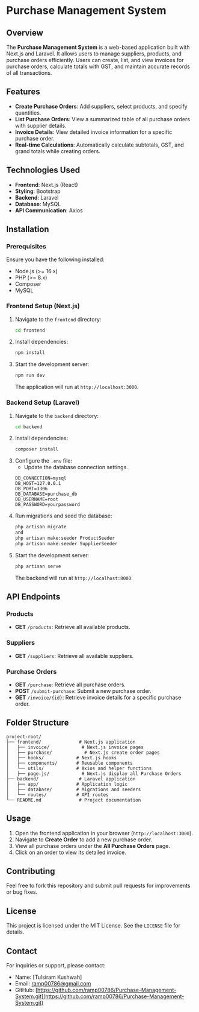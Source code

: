 # Purchase Management System

## Overview
The **Purchase Management System** is a web-based application built with Next.js and Laravel. It allows users to manage suppliers, products, and purchase orders efficiently. Users can create, list, and view invoices for purchase orders, calculate totals with GST, and maintain accurate records of all transactions.

## Features
- **Create Purchase Orders**: Add suppliers, select products, and specify quantities.
- **List Purchase Orders**: View a summarized table of all purchase orders with supplier details.
- **Invoice Details**: View detailed invoice information for a specific purchase order.
- **Real-time Calculations**: Automatically calculate subtotals, GST, and grand totals while creating orders.

## Technologies Used
- **Frontend**: Next.js (React)
- **Styling**: Bootstrap
- **Backend**: Laravel
- **Database**: MySQL
- **API Communication**: Axios

## Installation

### Prerequisites
Ensure you have the following installed:
- Node.js (>= 16.x)
- PHP (>= 8.x)
- Composer
- MySQL

### Frontend Setup (Next.js)
1. Navigate to the `frontend` directory:
   ```bash
   cd frontend
   ```
2. Install dependencies:
   ```bash
   npm install
   ```
3. Start the development server:
   ```bash
   npm run dev
   ```
   The application will run at `http://localhost:3000`.

### Backend Setup (Laravel)
1. Navigate to the `backend` directory:
   ```bash
   cd backend
   ```
2. Install dependencies:
   ```bash
   composer install
   ```
3. Configure the `.env` file:
   - Update the database connection settings.
   ```env
   DB_CONNECTION=mysql
   DB_HOST=127.0.0.1
   DB_PORT=3306
   DB_DATABASE=purchase_db
   DB_USERNAME=root
   DB_PASSWORD=yourpassword
   ```
4. Run migrations and seed the database:
   ```bash
   php artisan migrate 
   and 
   php artisan make:seeder ProductSeeder
   php artisan make:seeder SupplierSeeder
   ```
5. Start the development server:
   ```bash
   php artisan serve
   ```
   The backend will run at `http://localhost:8000`.

## API Endpoints

### Products
- **GET** `/products`: Retrieve all available products.

### Suppliers
- **GET** `/suppliers`: Retrieve all available suppliers.

### Purchase Orders
- **GET** `/purchase`: Retrieve all purchase orders.
- **POST** `/submit-purchase`: Submit a new purchase order.
- **GET** `/invoice/{id}`: Retrieve invoice details for a specific purchase order.

## Folder Structure
```
project-root/
├── frontend/              # Next.js application
│   ├── invoice/            # Next.js invoice pages
│   ├── purchase/            # Next.js create order pages
│   ├── hooks/            # Next.js hooks
│   ├── components/       # Reusable components
│   └── utils/            # Axios and helper functions
│   ├── page.js/            # Next.js display all Purchase Orders
├── backend/               # Laravel application
│   ├── app/              # Application logic
│   ├── database/         # Migrations and seeders
│   └── routes/           # API routes
└── README.md              # Project documentation
```

## Usage
1. Open the frontend application in your browser (`http://localhost:3000`).
2. Navigate to **Create Order** to add a new purchase order.
3. View all purchase orders under the **All Purchase Orders** page.
4. Click on an order to view its detailed invoice.

## Contributing
Feel free to fork this repository and submit pull requests for improvements or bug fixes.

## License
This project is licensed under the MIT License. See the `LICENSE` file for details.

## Contact
For inquiries or support, please contact:
- Name: [Tulsiram Kushwah]
- Email: [ramp00786@gmail.com](mailto:ramp00786@gmail.com)
- GitHub: [https://github.com/ramp00786/Purchase-Management-System.git](https://github.com/ramp00786/Purchase-Management-System.git)
